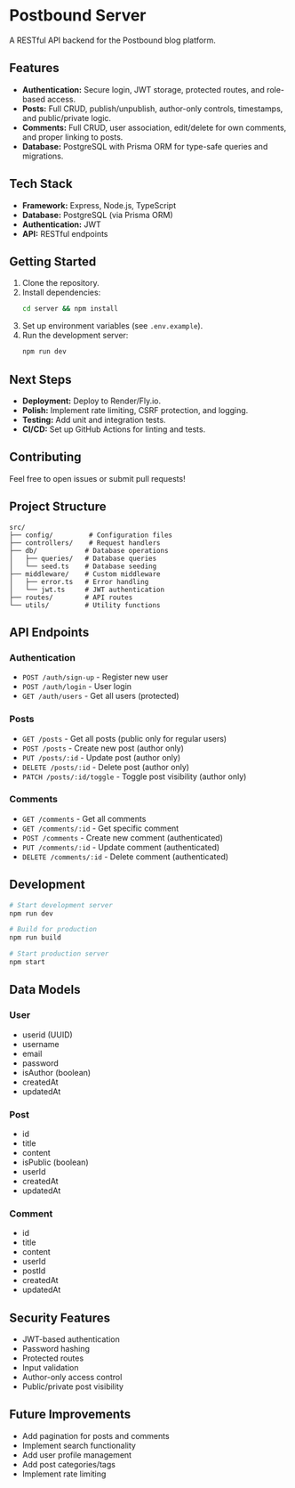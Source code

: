 # Postbound Server

A RESTful API backend for the Postbound blog platform.

## Features

- **Authentication:** Secure login, JWT storage, protected routes, and role-based access.
- **Posts:** Full CRUD, publish/unpublish, author-only controls, timestamps, and public/private logic.
- **Comments:** Full CRUD, user association, edit/delete for own comments, and proper linking to posts.
- **Database:** PostgreSQL with Prisma ORM for type-safe queries and migrations.

## Tech Stack

- **Framework:** Express, Node.js, TypeScript
- **Database:** PostgreSQL (via Prisma ORM)
- **Authentication:** JWT
- **API:** RESTful endpoints

## Getting Started

1. Clone the repository.
2. Install dependencies:
   ```sh
   cd server && npm install
   ```
3. Set up environment variables (see `.env.example`).
4. Run the development server:
   ```sh
   npm run dev
   ```

## Next Steps

- **Deployment:** Deploy to Render/Fly.io.
- **Polish:** Implement rate limiting, CSRF protection, and logging.
- **Testing:** Add unit and integration tests.
- **CI/CD:** Set up GitHub Actions for linting and tests.

## Contributing

Feel free to open issues or submit pull requests!

## Project Structure

```
src/
├── config/         # Configuration files
├── controllers/    # Request handlers
├── db/            # Database operations
│   ├── queries/   # Database queries
│   └── seed.ts    # Database seeding
├── middleware/    # Custom middleware
│   ├── error.ts   # Error handling
│   └── jwt.ts     # JWT authentication
├── routes/        # API routes
└── utils/         # Utility functions
```

## API Endpoints

### Authentication
- `POST /auth/sign-up` - Register new user
- `POST /auth/login` - User login
- `GET /auth/users` - Get all users (protected)

### Posts
- `GET /posts` - Get all posts (public only for regular users)
- `POST /posts` - Create new post (author only)
- `PUT /posts/:id` - Update post (author only)
- `DELETE /posts/:id` - Delete post (author only)
- `PATCH /posts/:id/toggle` - Toggle post visibility (author only)

### Comments
- `GET /comments` - Get all comments
- `GET /comments/:id` - Get specific comment
- `POST /comments` - Create new comment (authenticated)
- `PUT /comments/:id` - Update comment (authenticated)
- `DELETE /comments/:id` - Delete comment (authenticated)

## Development

```bash
# Start development server
npm run dev

# Build for production
npm run build

# Start production server
npm start
```

## Data Models

### User
- userid (UUID)
- username
- email
- password
- isAuthor (boolean)
- createdAt
- updatedAt

### Post
- id
- title
- content
- isPublic (boolean)
- userId
- createdAt
- updatedAt

### Comment
- id
- title
- content
- userId
- postId
- createdAt
- updatedAt

## Security Features

- JWT-based authentication
- Password hashing
- Protected routes
- Input validation
- Author-only access control
- Public/private post visibility

## Future Improvements

- Add pagination for posts and comments
- Implement search functionality
- Add user profile management
- Add post categories/tags
- Implement rate limiting